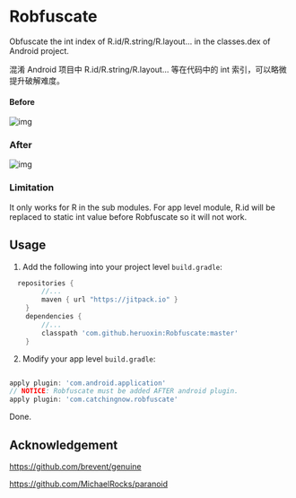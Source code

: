 # Robfuscate


Obfuscate the int index of R.id/R.string/R.layout… in the classes.dex of Android project.

混淆 Android 项目中 R.id/R.string/R.layout… 等在代码中的 int 索引，可以略微提升破解难度。


#### Before

![img](screenshots/before.png)

### After

![img](screenshots/after.png)

### Limitation

It only works for R in the sub modules. For app level module, R.id will be replaced to static int value before Robfuscate so it will not work.


## Usage


1. Add the following into your project level `build.gradle`:

```groovy
  repositories {
        //...
        maven { url "https://jitpack.io" }
    }
    dependencies {
        //...
        classpath 'com.github.heruoxin:Robfuscate:master'
    }
```

2. Modify your app level `build.gradle`:

```groovy

apply plugin: 'com.android.application'
// NOTICE: Robfuscate must be added AFTER android plugin.
apply plugin: 'com.catchingnow.robfuscate'
```

Done.


## Acknowledgement


<https://github.com/brevent/genuine>

<https://github.com/MichaelRocks/paranoid>

